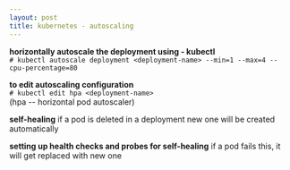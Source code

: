 ```yaml
---
layout: post
title: kubernetes - autoscaling
---
```


**horizontally autoscale the deployment using - kubectl** <br>
`# kubectl autoscale deployment <deployment-name> --min=1 --max=4 --cpu-percentage=80`

**to edit autoscaling configuration** <br>
`# kubectl edit hpa <deployment-name>` <br>
(hpa -- horizontal pod autoscaler)

**self-healing**
if a pod is deleted in a deployment new one will be created automatically

**setting up health checks and probes for self-healing**
if a pod fails this, it will get replaced with new one